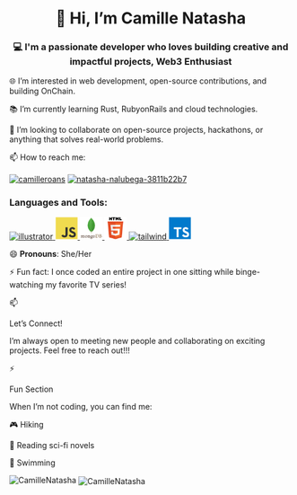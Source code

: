 <h1 align="center">👋 Hi, I’m Camille Natasha</h1>

<h3 align="center">💻 I'm a passionate developer who loves building creative and impactful projects, Web3 Enthusiast</h3>

🌐 I’m interested in web development, open-source contributions, and building OnChain.

📚 I’m currently learning Rust, RubyonRails and cloud technologies.

🤝 I’m looking to collaborate on open-source projects, hackathons, or anything that solves real-world problems.

📫 How to reach me:
<p align="l[eft">
  <a href="https://x.com/CamilleRoans" target="blank"><img align="center" src="https://raw.githubusercontent.com/rahuldkjain/github-profile-readme-generator/master/src/images/icons/Social/twitter.svg" alt="camilleroans" height="30" width="40" /></a>
  <a href="https://www.linkedin.com/in/natasha-nalubega-3811b22b7/" target="blank"><img align="center" src="https://raw.githubusercontent.com/rahuldkjain/github-profile-readme-generator/master/src/images/icons/Social/linked-in-alt.svg" alt="natasha-nalubega-3811b22b7" height="30" width="40" /></a>

<h3 align="left">Languages and Tools:</h3>
<a href="https://www.adobe.com/in/products/illustrator.html" target="_blank" rel="noreferrer"> <img src="https://www.vectorlogo.zone/logos/adobe_illustrator/adobe_illustrator-icon.svg" alt="illustrator" width="40" height="40"/> </a> 
<a href="https://developer.mozilla.org/en-US/docs/Web/JavaScript" target="_blank" rel="noreferrer"> <img src="https://raw.githubusercontent.com/devicons/devicon/master/icons/javascript/javascript-original.svg" alt="javascript" width="40" height="40"/> </a>
<a href="https://www.mongodb.com/" target="_blank" rel="noreferrer"> <img src="https://raw.githubusercontent.com/devicons/devicon/master/icons/mongodb/mongodb-original-wordmark.svg" alt="mongodb" width="40" height="40"/> </a>
<a href="https://www.w3.org/html/" target="_blank" rel="noreferrer"> <img src="https://raw.githubusercontent.com/devicons/devicon/master/icons/html5/html5-original-wordmark.svg" alt="html5" width="40" height="40"/> </a>
<a href="https://tailwindcss.com/" target="_blank" rel="noreferrer"> <img src="https://www.vectorlogo.zone/logos/tailwindcss/tailwindcss-icon.svg" alt="tailwind" width="40" height="40"/> </a>
<a href="https://www.typescriptlang.org/" target="_blank" rel="noreferrer"> <img src="https://raw.githubusercontent.com/devicons/devicon/master/icons/typescript/typescript-original.svg" alt="typescript" width="40" height="40"/> </a>

<p></p>

😄 <b>Pronouns</b>: She/Her

⚡ Fun fact:
I once coded an entire project in one sitting while binge-watching my favorite TV series!

📫 <p>Let’s Connect!</p>
I’m always open to meeting new people and collaborating on exciting projects. Feel free to reach out!!!

⚡ <p>Fun Section</p>
When I’m not coding, you can find me:

🎮 Hiking

📖 Reading sci-fi novels

🎨 Swimming

<p><img align="left" src="https://github-readme-stats.vercel.app/api/top-langs?username=CamilleNatasha&show_icons=true&locale=en&layout=compact" alt="CamilleNatasha" /></p>

<p>&nbsp;<img align="center" src="https://github-readme-stats.vercel.app/api?username=CamilleNatasha&show_icons=true&locale=en" alt="CamilleNatasha" /></p>
